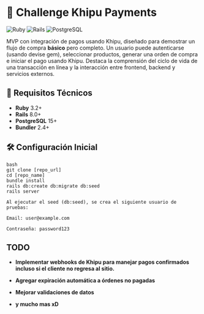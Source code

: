 # 🛒 Challenge Khipu Payments

![Ruby](https://img.shields.io/badge/Ruby-3.2%2B-red)
![Rails](https://img.shields.io/badge/Rails-8.0%2B-blue)
![PostgreSQL](https://img.shields.io/badge/PostgreSQL-15%2B-blueviolet)

MVP con integración de pagos usando Khipu, diseñado para demostrar un flujo de compra **básico** pero completo. Un usuario puede autenticarse (usando devise gem), seleccionar productos, generar una orden de compra e iniciar el pago usando Khipu. Destaca la comprensión del ciclo de vida de una transacción en línea y la interacción entre frontend, backend y servicios externos.

## 🚀 Requisitos Técnicos

- **Ruby** 3.2+
- **Rails** 8.0+
- **PostgreSQL** 15+
- **Bundler** 2.4+

## 🛠 Configuración Inicial

```
bash
git clone [repo_url]
cd [repo_name]
bundle install
rails db:create db:migrate db:seed
rails server

Al ejecutar el seed (db:seed), se crea el siguiente usuario de pruebas:

Email: user@example.com

Contraseña: password123
```

## TODO

- **Implementar webhooks de Khipu para manejar pagos confirmados incluso si el cliente no regresa al sitio.**

- **Agregar expiración automática a órdenes no pagadas**

- **Mejorar validaciones de datos**

- **y mucho mas xD**
